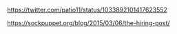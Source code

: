 https://twitter.com/patio11/status/1033892101417623552

https://sockpuppet.org/blog/2015/03/06/the-hiring-post/